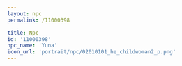 ```yaml
---
layout: npc
permalink: /11000398

title: Npc
id: '11000398'
npc_name: 'Yuna'
icon_url: 'portrait/npc/02010101_he_childwoman2_p.png'
---
```

